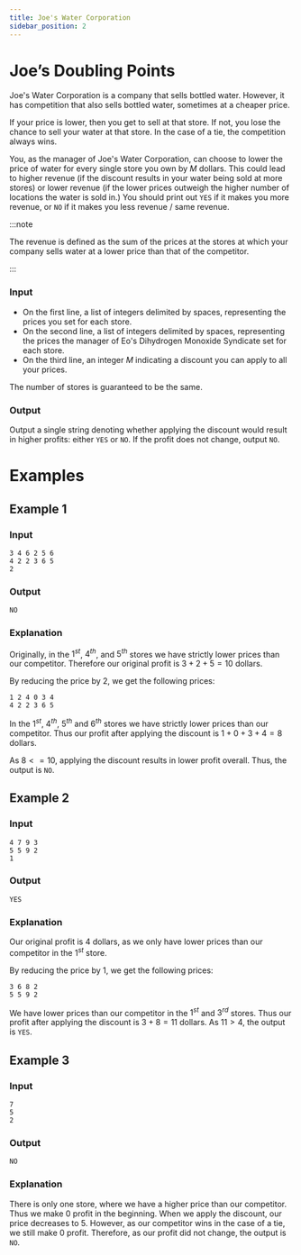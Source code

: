 ```yaml
---
title: Joe's Water Corporation
sidebar_position: 2
---
```


# Joe’s Doubling Points

Joe's Water Corporation is a company that sells bottled water. However, it has competition that also sells bottled water, sometimes at a cheaper price.

If your price is lower, then you get to sell at that store. If not, you lose the chance to sell your water at that store. In the case of a tie, the competition always wins.

You, as the manager of Joe's Water Corporation, can choose to lower the price of water for every single store you own by $M$ dollars. This could lead to higher revenue (if the discount results in your water being sold at more stores) or lower revenue (if the lower prices outweigh the higher number of locations the water is sold in.) You should print out `YES` if it makes you more revenue, or `NO` if it makes you less revenue / same revenue.

:::note

The revenue is defined as the sum of the prices at the stores at which your company sells water at a lower price than that of the competitor.

:::

### Input

- On the first line, a list of integers delimited by spaces, representing the prices you set for each store.
- On the second line, a list of integers delimited by spaces, representing the prices the manager of Eo's Dihydrogen Monoxide Syndicate set for each store.
- On the third line, an integer $M$ indicating a discount you can apply to all your prices.

The number of stores is guaranteed to be the same.

### Output

Output a single string denoting whether applying the discount would result in higher profits: either `YES` or `NO`.
If the profit does not change, output `NO`.

# Examples

## Example 1

### Input

```
3 4 6 2 5 6
4 2 2 3 6 5
2
```

### Output

```
NO
```

### Explanation

Originally, in the $1^{st}$, $4^{th}$, and $5^{th}$ stores we have strictly lower prices than our competitor.
Therefore our original profit is $3 + 2 + 5 = 10$ dollars.

By reducing the price by $2$, we get the following prices:

```
1 2 4 0 3 4
4 2 2 3 6 5
```

In the $1^{st}$, $4^{th}$, $5^{th}$ and $6^{th}$ stores we have strictly lower prices than our competitor.
Thus our profit after applying the discount is $1 + 0 + 3 + 4 = 8$ dollars.

As $8 <= 10$, applying the discount results in lower profit overall. Thus, the output is `NO`.

## Example 2

### Input

```
4 7 9 3
5 5 9 2
1
```

### Output

```
YES
```

### Explanation

Our original profit is $4$ dollars, as we only have lower prices than our competitor in the $1^{st}$ store.

By reducing the price by $1$, we get the following prices:

```
3 6 8 2
5 5 9 2
```

We have lower prices than our competitor in the $1^{st}$ and $3^{rd}$ stores. Thus our profit after applying the discount is $3 + 8 = 11$ dollars.
As $11 > 4$, the output is `YES`.

## Example 3

### Input

```
7
5
2
```

### Output

```
NO
```

### Explanation

There is only one store, where we have a higher price than our competitor. Thus we make $0$ profit in the beginning.
When we apply the discount, our price decreases to $5$. However, as our competitor wins in the case of a tie, we still make $0$ profit.
Therefore, as our profit did not change, the output is `NO`.

<!--
## Model Solution

<details><summary>Click to reveal</summary>
<p>

```py
def compute_total_profit(prices, competitors_prices):
    return sum(
        price
        for price, competitors_price in zip(prices, competitors_prices)
        if price < competitors_price
    )

prices = list(map(int, input().split()))
competitors_prices = list(map(int, input().split()))
discount = int(input())

original_profit = compute_total_profit(prices, competitors_prices)
prices = [price - discount for price in prices]
after_discount_applied = compute_total_profit(prices, competitors_prices)

print("YES" if after_discount_applied > original_profit else "NO")
```

### Step-by-step tutorial

Let's begin by reading in the input.

```py
prices = map(int, input().split())
competitors_prices = map(int, input().split())
discount = int(input())
```

:::tip

If you are confused about how `map` is being used above, take a look at the model solution for [Joe's Doubling Points](joes-doubling-points#model-solution)!

:::

Now, we need to calculate the original profit.

#### Calculating the profit

We can sell our water at a store if our price is strictly less than that of the competitor.

Based on this information we can write a procedure `compute_total_profit(prices, competitors_prices)` that calculates the total profit we can make given our prices and our competitors' prices:

```py
def compute_total_profit(prices, competitors_prices):
	profit = 0
	for i in range(len(prices)):
		if prices[i] < competitors_prices[i]:
			profit += prices[i]
	return profit
```

:::tip

We can write this more compactly using the `zip` built-in, which allows one to loop in parallel over several lists.
For more information, take a look at [this article on `zip`](https://realpython.com/python-zip-function/) from Real Python.

```py
def compute_total_profit(prices, competitors_prices):
	profit = 0
	for price, competitors_price in zip(prices, competitors_prices):
		if price < competitors_price:
			profit += price
	return profit
```

We can write this _even more compactly_ using the `sum` built-in and a generator comprehension.
Again, for more explanation, refer to [this article on the aforementioned topic](https://realpython.com/list-comprehension-python/) from Real Python.

```py
def compute_total_profit(prices, competitors_prices):
    return sum(
        price
        for price, competitors_price in zip(prices, competitors_prices)
        if price < competitors_price
    )
```

:::

---

If `compute_total_profit` is properly defined, then we can simply write:

```py
original_profit = compute_total_profit(prices, competitors_prices)
```

Now we need to get the profit after the discount is applied. First, apply the discount:

```py
for i in range(len(prices)):
	prices[i] -= discount
```

:::tip

We can again write this more compactly using a list comprehension.

```py
prices = [price - discount for price in prices]
```

:::

Now, we can compute the profit after the discount is applied.

```py
after_discount_applied = compute_total_profit(prices, competitors_prices)
```

Finally, we can use a conditional statement to output the answer.

```py
print("YES" if after_discount_applied > original_profit else "NO")
```

</p>
</details>
-->
